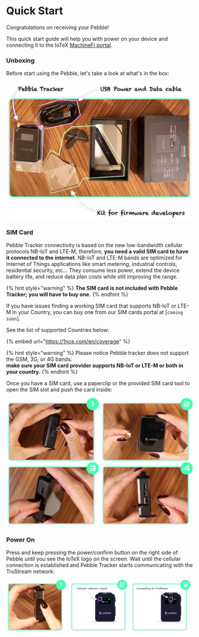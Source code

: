 # Quick Start

Congratulations on receiving your Pebble!

This quick start guide will help you with power on your device and connecting it to the IoTeX [MachineFi portal](https://porta.machinefi.com).

### Unboxing

Before start using the Pebble, let's take a look at what's in the box:

![](../../.gitbook/assets/image.jpg)

### SIM Card

Pebble Tracker connectivity is based on the new low-bandwidth cellular protocols NB-IoT and LTE-M; therefore, **you need a valid SIM card to have it connected to the internet**. NB-IoT and LTE-M bands are optimized for Internet of Things applications like smart metering, industrial controls, residential security, etc... They consume less power, extend the device battery life, and reduce data plan costs while still improving the range.

{% hint style="warning" %}
**The SIM card is not included with Pebble Tracker; you will have to buy one.**
{% endhint %}

If you have issues finding a working SIM card that supports NB-IoT or LTE-M in your Country, you can buy one from our SIM cards portal at  \[`coming soon`].&#x20;

See the list of supported Countries below:

{% embed url="https://1nce.com/en/coverage" %}

{% hint style="warning" %}
Please notice Pebble tracker does not support the GSM, 3G, or 4G bands:\
**make sure your SIM card provider supports NB-IoT or LTE-M or both in your country.**
{% endhint %}

Once you have a SIM card, use a paperclip or the provided SIM card tool to open the SIM slot and push the card inside:

![](../../.gitbook/assets/simcard.jpg)



### Power On

Press and keep pressing the power/confirm button on the right side of Pebble until you see the IoTeX logo on the screen. Wait until the cellular connection is established and Pebble Tracker starts communicating with the TruStream network:

![](../../.gitbook/assets/poweron.jpg)
